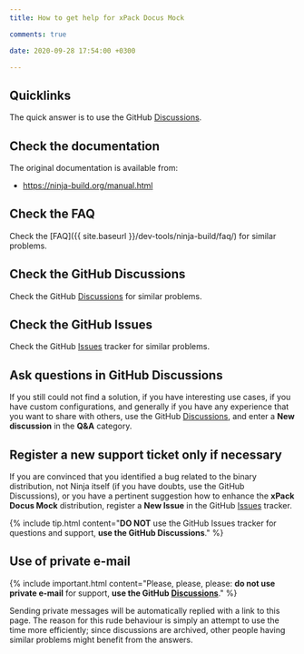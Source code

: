 ```yaml
---
title: How to get help for xPack Docus Mock

comments: true

date: 2020-09-28 17:54:00 +0300

---
```


## Quicklinks

The quick answer is to use the GitHub
[Discussions](https://github.com/xpack-dev-tools/ninja-build-xpack/discussions/).

## Check the documentation

The original documentation is available from:

- https://ninja-build.org/manual.html

## Check the FAQ

Check the [FAQ]({{ site.baseurl }}/dev-tools/ninja-build/faq/)
for similar problems.

## Check the GitHub Discussions

Check the GitHub [Discussions](https://github.com/xpack-dev-tools/ninja-build-xpack/discussions/) for
similar problems.

## Check the GitHub Issues

Check the GitHub
[Issues](https://github.com/xpack-dev-tools/ninja-build-xpack/issues/)
tracker for similar problems.

## Ask questions in GitHub Discussions

If you still could not find a solution, if you have interesting use
cases, if you have custom configurations, and generally if you have
any experience that you want to share with others, use the GitHub
[Discussions](https://github.com/xpack-dev-tools/ninja-build-xpack/discussions/),
and enter a **New discussion** in the **Q&A** category.

## Register a new support ticket only if necessary

If you are convinced that you identified a bug related to the binary
distribution, not Ninja itself (if you have doubts, use the GitHub Discussions),
or you have a pertinent suggestion how to enhance the **xPack Docus Mock**
distribution, register a **New Issue** in the GitHub
[Issues](https://github.com/xpack-dev-tools/ninja-build-xpack/issues/)
tracker.

{% include tip.html content="**DO NOT** use the GitHub Issues tracker
for questions and support, **use the GitHub Discussions**." %}

## Use of private e-mail

{% include important.html content="Please, please, please: **do not use
private e-mail** for support, **use the GitHub
[Discussions](https://github.com/xpack-dev-tools/ninja-build-xpack/discussions/)**." %}

Sending private messages will be automatically replied with
a link to this page.
The reason for this rude behaviour is simply an attempt to use
the time more efficiently; since discussions are archived, other people
having similar problems might benefit from the answers.
